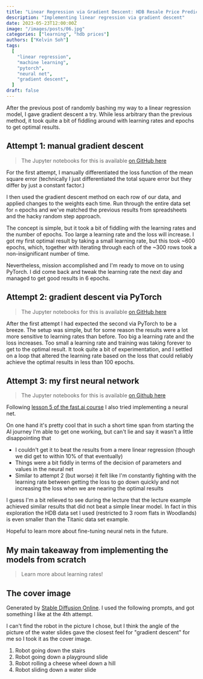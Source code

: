 ```yaml
---
title: "Linear Regression via Gradient Descent: HDB Resale Price Predictor"
description: "Implementing linear regression via gradient descent"
date: 2023-05-23T12:00:00Z
image: "/images/posts/06.jpg"
categories: ["learning", "hdb prices"]
authors: ["Kelvin Soh"]
tags:
  [
    "linear regression",
    "machine learning",
    "pytorch",
    "neural net",
    "gradient descent",
  ]
draft: false
---
```


After the previous post of randomly bashing my way to a linear regression model, I
gave gradient descent a try. While less arbitrary than the previous method, it took quite a bit of fiddling around
with learning rates and epochs to get optimal results.

## Attempt 1: manual gradient descent

> The Jupyter notebooks for this is available
> [on GitHub here](https://github.com/kelvinsjk/hdb-resale-price-ai/blob/main/learner-gradient.ipynb)

For the first attempt, I manually differentiated the loss function of the mean square error
(technically I just differentiated the total square error but they differ by just a constant factor.)

I then used the gradient descent method on each row of our data, and applied
changes to the weights each time. Run through the entire data set for `n` epochs and
we've matched the previous results from spreadsheets and the hacky random step approach.

The concept is simple, but it took a bit of fiddling with the learning rates and the number of epochs.
Too large a learning rate and the loss will increase. I got my first optimal result by taking a small learning
rate, but this took ~600 epochs, which, together with iterating through each of the ~300 rows took a non-insignificant
number of time.

Nevertheless, mission accomplished and I'm ready to move on to using PyTorch. I did come back and tweak the learning
rate the next day and managed to get good results in 6 epochs.

## Attempt 2: gradient descent via PyTorch

> The Jupyter notebooks for this is available
> [on GitHub here](https://github.com/kelvinsjk/hdb-resale-price-ai/blob/main/learner-pytorch.ipynb)

After the first attempt I had expected the second via PyTorch to be a breeze. The setup was simple,
but for some reason the results were a lot more sensitive to learning rates than before. Too big a learning
rate and the loss increases. Too small a learning rate and training was taking forever to get to the optimal result.
It took quite a bit of experimentation, and I settled on a loop that altered the learning rate based on the
loss that could reliably achieve the optimal results in less than 100 epochs.

## Attempt 3: my first neural network

> The Jupyter notebooks for this is available
> [on Github here](https://github.com/kelvinsjk/hdb-resale-price-ai/blob/main/learner-neural.ipynb)

Following [lesson 5 of the fast.ai course](https://course.fast.ai/Lessons/lesson5.html) I also
tried implementing a neural net.

On one hand it's pretty cool that in such a short time span from starting the AI journey
I'm able to get one working, but can't lie and say it wasn't a little disappointing that

- I couldn't get it to beat the results from a mere linear regression (though we did get
  to within 10% of that eventually)
- Things were a bit fiddly in terms of the decision of parameters and values
  in the neural net
- Similar to attempt 2 (but worse) it felt like I'm constantly fighting with the learning rate
  between getting the loss to go down quickly and not increasing the loss when we are nearing the optimal results

I guess I'm a bit relieved to see during the lecture that the lecture example
achieved similar results that did not beat a simple linear model. In fact in this exploration
the HDB data set I used (restricted to 3 room flats in Woodlands) is even smaller than the Titanic
data set example.

Hopeful to learn more about fine-tuning neural nets in the future.

## My main takeaway from implementing the models from scratch

> Learn more about learning rates!

## The cover image

Generated by [Stable Diffusion Online](https://stablediffusionweb.com/).
I used the following prompts, and got something I like at the
4th
attempt.

I can't find the robot in the picture I chose, but I think the angle of the
picture of the water slides gave the closest feel for "gradient descent" for
me so I took it as the cover image.

1. Robot going down the stairs
2. Robot going down a playground slide
3. Robot rolling a cheese wheel down a hill
4. Robot sliding down a water slide

